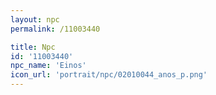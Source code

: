 ```yaml
---
layout: npc
permalink: /11003440

title: Npc
id: '11003440'
npc_name: 'Einos'
icon_url: 'portrait/npc/02010044_anos_p.png'
---
```


